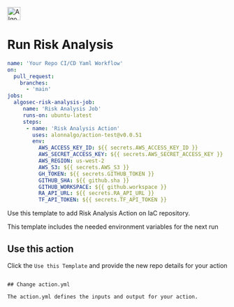 <p align="left">
  <a href="https://www.algosec.com"><img height="30" alt="Algosec" src="https://raw.githubusercontent.com/alonnalgo/action-test/main/icons/critical.png"></a>
</p>

# Run Risk Analysis

```yaml
name: 'Your Repo CI/CD Yaml Workflow'
on:
  pull_request:
    branches:
      - 'main'
jobs:
  algosec-risk-analysis-job:
     name: 'Risk Analysis Job'
     runs-on: ubuntu-latest
     steps:
      - name: 'Risk Analysis Action'
        uses: alonnalgo/action-test@v0.0.51
        env:
          AWS_ACCESS_KEY_ID: ${{ secrets.AWS_ACCESS_KEY_ID }}
          AWS_SECRET_ACCESS_KEY: ${{ secrets.AWS_SECRET_ACCESS_KEY }}
          AWS_REGION: us-west-2
          AWS_S3: ${{ secrets.AWS_S3 }}
          GH_TOKEN: ${{ secrets.GITHUB_TOKEN }}
          GITHUB_SHA: ${{ github.sha }}
          GITHUB_WORKSPACE: ${{ github.workspace }}
          RA_API_URL: ${{ secrets.RA_API_URL }}
          TF_API_TOKEN: ${{ secrets.TF_API_TOKEN }}
```

Use this template to add Risk Analysis Action on IaC repository.

This template includes the needed environment variables for the next run


## Use this action

Click the `Use this Template` and provide the new repo details for your action

```

## Change action.yml

The action.yml defines the inputs and output for your action.


